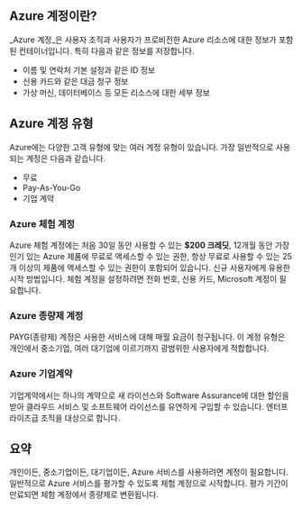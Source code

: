## <a name="what-is-an-azure-account"></a>Azure 계정이란?

_Azure 계정_은 사용자 조직과 사용자가 프로비전한 Azure 리소스에 대한 정보가 포함된 컨테이너입니다. 특히 다음과 같은 정보를 저장합니다.

- 이름 및 연락처 기본 설정과 같은 ID 정보
- 신용 카드와 같은 대금 청구 정보
- 가상 머신, 데이터베이스 등 모든 리소스에 대한 세부 정보

## <a name="azure-account-types"></a>Azure 계정 유형

Azure에는 다양한 고객 유형에 맞는 여러 계정 유형이 있습니다. 가장 일반적으로 사용되는 계정은 다음과 같습니다.

- 무료
- Pay-As-You-Go
- 기업 계약

### <a name="azure-free-account"></a>Azure 체험 계정

Azure 체험 계정에는 처음 30일 동안 사용할 수 있는 **$200 크레딧**, 12개월 동안 가장 인기 있는 Azure 제품에 무료로 액세스할 수 있는 권한, 항상 무료로 사용할 수 있는 25개 이상의 제품에 액세스할 수 있는 권한이 포함되어 있습니다. 신규 사용자에게 유용한 시작 방법입니다. 체험 계정을 설정하려면 전화 번호, 신용 카드, Microsoft 계정이 필요합니다.

### <a name="azure-pay-as-you-go-account"></a>Azure 종량제 계정

PAYG(종량제) 계정은 사용한 서비스에 대해 매월 요금이 청구됩니다. 이 계정 유형은 개인에서 중소기업, 여러 대기업에 이르기까지 광범위한 사용자에게 적합합니다.

### <a name="azure-enterprise-agreement"></a>Azure 기업계약

기업계약에서는 하나의 계약으로 새 라이선스와 Software Assurance에 대한 할인을 받아 클라우드 서비스 및 소프트웨어 라이선스를 유연하게 구입할 수 있습니다. 엔터프라이즈급 조직을 대상으로 합니다.

## <a name="summary"></a>요약

개인이든, 중소기업이든, 대기업이든, Azure 서비스를 사용하려면 계정이 필요합니다. 일반적으로 Azure 서비스를 평가할 수 있도록 체험 계정으로 시작합니다. 평가 기간이 만료되면 체험 계정에서 종량제로 변환됩니다.